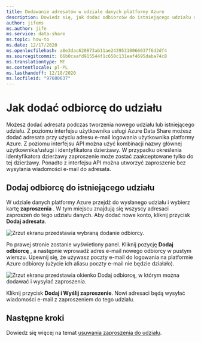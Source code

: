 ```yaml
---
title: Dodawanie adresatów w udziale danych platformy Azure
description: Dowiedz się, jak dodać odbiorców do istniejącego udziału danych w udziale danych platformy Azure.
author: jifems
ms.author: jife
ms.service: data-share
ms.topic: how-to
ms.date: 12/17/2020
ms.openlocfilehash: a8e3dac620873ab11ae24395310066037f6d2df4
ms.sourcegitcommit: 66b0caafd915544f1c658c131eaf4695daba74c8
ms.translationtype: MT
ms.contentlocale: pl-PL
ms.lasthandoff: 12/18/2020
ms.locfileid: "97680637"
---
```

# <a name="how-to-add-a-recipient-to-your-share"></a>Jak dodać odbiorcę do udziału

Możesz dodać adresata podczas tworzenia nowego udziału lub istniejącego udziału. Z poziomu interfejsu użytkownika usługi Azure Data Share możesz dodać adresata przy użyciu adresu e-mail logowania użytkownika platformy Azure.  Z poziomu interfejsu API można użyć kombinacji nazwy głównej użytkownika/usługi i identyfikatora dzierżawy. W przypadku określenia identyfikatora dzierżawy zaproszenie może zostać zaakceptowane tylko do tej dzierżawy. Ponadto z interfejsu API można utworzyć zaproszenie bez wysyłania wiadomości e-mail do adresata. 

## <a name="add-recipient-to-an-existing-share"></a>Dodaj odbiorcę do istniejącego udziału

W udziale danych platformy Azure przejdź do wysłanego udziału i wybierz kartę **zaproszenia** . W tym miejscu znajdują się wszyscy adresaci zaproszeń do tego udziału danych. Aby dodać nowe konto, kliknij przycisk **Dodaj adresata**.

![Zrzut ekranu przedstawia wybraną dodanie odbiorcy.](./media/how-to/how-to-add-recipients/add-recipient.png)

Po prawej stronie zostanie wyświetlony panel. Kliknij pozycję **Dodaj odbiorcę** , a następnie wprowadź adres e-mail nowego odbiorcy w pustym wierszu. Upewnij się, że używasz poczty e-mail do logowania na platformie Azure odbiorcy (użycie ich aliasu poczty e-mail nie będzie działało). 

![Zrzut ekranu przedstawia okienko Dodaj odbiorcę, w którym można dodawać i wysyłać zaproszenia.](./media/how-to/how-to-add-recipients/add-recipient-side.png)

Kliknij przycisk **Dodaj i Wyślij zaproszenie**. Nowi adresaci będą wysyłać wiadomości e-mail z zaproszeniem do tego udziału.

## <a name="next-steps"></a>Następne kroki
Dowiedz się więcej na temat [usuwania zaproszenia do udziału](how-to-delete-invitation.md).
